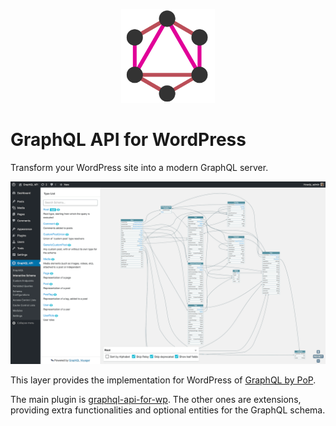 <p align="center"><img src="plugins/graphql-api-for-wp/assets/img/graphql-api-logo.png" width="150" /></p>

# GraphQL API for WordPress

Transform your WordPress site into a modern GraphQL server.

![The interactive schema visualizer](plugins/graphql-api-for-wp/docs/images/interactive-schema.png)

This layer provides the implementation for WordPress of [GraphQL by PoP](https://graphql-by-pop.com/).

The main plugin is [graphql-api-for-wp](plugins/graphql-api-for-wp). The other ones are extensions, providing extra functionalities and optional entities for the GraphQL schema.

